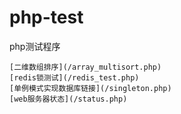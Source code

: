 # php-test
php测试程序
~~~
[二维数组排序](/array_multisort.php)
[redis锁测试](/redis_test.php)
[单例模式实现数据库链接](/singleton.php)
[web服务器状态](/status.php)
~~~
